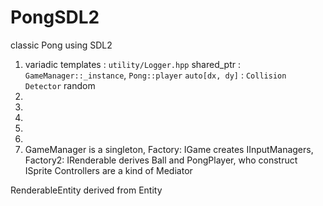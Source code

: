 # PongSDL2
classic Pong using SDL2

1) variadic templates : `utility/Logger.hpp`
shared_ptr : `GameManager::_instance`, `Pong::player`
`auto[dx, dy]` : `Collision Detector`
random
2)
3)
4)
5)
6)
7) GameManager is a singleton, Factory: IGame creates IInputManagers, Factory2: IRenderable derives Ball and PongPlayer, who construct ISprite
Controllers are a kind of Mediator

RenderableEntity derived from Entity 